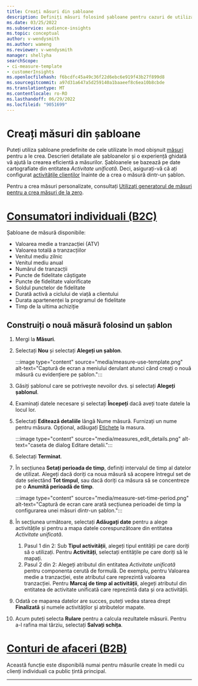 ```yaml
---
title: Creați măsuri din șabloane
description: Definiți măsuri folosind șabloane pentru cazuri de utilizare obișnuite.
ms.date: 03/25/2022
ms.subservice: audience-insights
ms.topic: conceptual
author: v-wendysmith
ms.author: wameng
ms.reviewer: v-wendysmith
manager: shellyha
searchScope:
- ci-measure-template
- customerInsights
ms.openlocfilehash: f6bcdfc45a49c36f22d6ebc6e919f43b27f899d8
ms.sourcegitcommit: a97d31a647a5d259140a1baaeef8c6ea10b8cbde
ms.translationtype: MT
ms.contentlocale: ro-RO
ms.lasthandoff: 06/29/2022
ms.locfileid: "9051699"
---
```

# <a name="create-measures-from-templates"></a>Creați măsuri din șabloane

Puteți utiliza șabloane predefinite de cele utilizate în mod obișnuit [măsuri](measures.md) pentru a le crea. Descrieri detaliate ale șabloanelor și o experiență ghidată vă ajută la crearea eficientă a măsurilor. Șabloanele se bazează pe date cartografiate din entitatea *Activitate unificată*. Deci, asigurați-vă că ați configurat [activitățile clienților](activities.md) înainte de a crea o măsură dintr-un șablon.

Pentru a crea măsuri personalizate, consultați [Utilizați generatorul de măsuri pentru a crea măsuri de la zero](measure-builder.md).

# <a name="individual-consumers-b-to-c"></a>[Consumatori individuali (B2C)](#tab/b2c)

Șabloane de măsură disponibile: 
- Valoarea medie a tranzacției (ATV)
- Valoarea totală a tranzacțiilor
- Venitul mediu zilnic
- Venitul mediu anual
- Numărul de tranzacții
- Puncte de fidelitate câștigate
- Puncte de fidelitate valorificate
- Soldul punctelor de fidelitate
- Durată activă a ciclului de viață a clientului
- Durata apartenenței la programul de fidelitate
- Timp de la ultima achiziție

## <a name="build-a-new-measure-using-a-template"></a>Construiți o nouă măsură folosind un șablon

1. Mergi la **Măsuri**.

1. Selectați **Nou** și selectați **Alegeți un șablon**.

   :::image type="content" source="media/measure-use-template.png" alt-text="Captură de ecran a meniului derulant atunci când creați o nouă măsură cu evidențiere pe șablon.":::

1. Găsiți șablonul care se potrivește nevoilor dvs. și selectați **Alegeți șablonul**.

1. Examinați datele necesare și selectați **Începeți** dacă aveți toate datele la locul lor.

1. Selectați **Editează detaliile** lângă Nume măsură. Furnizați un nume pentru măsura. Opțional, adăugați [Etichete](work-with-tags-columns.md#manage-tags) la masura.

   :::image type="content" source="media/measures_edit_details.png" alt-text="caseta de dialog Editare detalii.":::

1. Selectați **Terminat**.

1. În secțiunea **Setați perioada de timp**, definiți intervalul de timp al datelor de utilizat. Alegeți dacă doriți ca noua măsură să acopere întregul set de date selectând **Tot timpul**, sau dacă doriți ca măsura să se concentreze pe o **Anumită perioadă de timp**.

   :::image type="content" source="media/measure-set-time-period.png" alt-text="Captură de ecran care arată secțiunea perioadei de timp la configurarea unei măsuri dintr-un șablon.":::

1. În secțiunea următoare, selectați **Adăugați date** pentru a alege activitățile și pentru a mapa datele corespunzătoare din entitatea *Activitate unificată*.

    1. Pasul 1 din 2: Sub **Tipul activității**, alegeți tipul entității pe care doriți să o utilizați. Pentru **Activități**, selectați entitățile pe care doriți să le mapați.
    1. Pasul 2 din 2: Alegeți atributul din entitatea *Activitate unificată* pentru componenta cerută de formulă. De exemplu, pentru Valoarea medie a tranzacției, este atributul care reprezintă valoarea tranzacției. Pentru **Marcaj de timp al activității**, alegeți atributul din entitatea de activitate unificată care reprezintă data și ora activității.
   
1. Odată ce maparea datelor are succes, puteți vedea starea drept **Finalizată** și numele activităților și atributelor mapate.

1. Acum puteți selecta **Rulare** pentru a calcula rezultatele măsurii. Pentru a-l rafina mai târziu, selectați **Salvați schița**.

# <a name="business-accounts-b-to-b"></a>[Conturi de afaceri (B2B)](#tab/b2b)

Această funcție este disponibilă numai pentru măsurile create în medii cu clienți individuali ca public țintă principal.

---
